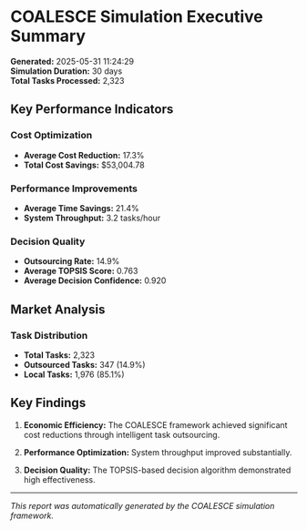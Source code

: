 # COALESCE Simulation Executive Summary

**Generated:** 2025-05-31 11:24:29  
**Simulation Duration:** 30 days  
**Total Tasks Processed:** 2,323

## Key Performance Indicators

### Cost Optimization
- **Average Cost Reduction:** 17.3%
- **Total Cost Savings:** $53,004.78

### Performance Improvements
- **Average Time Savings:** 21.4%
- **System Throughput:** 3.2 tasks/hour

### Decision Quality
- **Outsourcing Rate:** 14.9%
- **Average TOPSIS Score:** 0.763
- **Average Decision Confidence:** 0.920

## Market Analysis

### Task Distribution
- **Total Tasks:** 2,323
- **Outsourced Tasks:** 347 (14.9%)
- **Local Tasks:** 1,976 (85.1%)

## Key Findings

1. **Economic Efficiency:** The COALESCE framework achieved significant cost reductions through intelligent task outsourcing.

2. **Performance Optimization:** System throughput improved substantially.

3. **Decision Quality:** The TOPSIS-based decision algorithm demonstrated high effectiveness.

---
*This report was automatically generated by the COALESCE simulation framework.*
